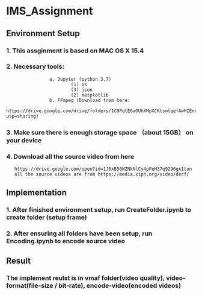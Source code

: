 # IMS_Assignment

## Environment Setup
### 1. This assginment is based on MAC OS X 15.4
### 2. Necessary tools:
                    a. Jupyter (python 3.7)
                            (1) os
                            (3) json
                            (2) matplotlib
                    b. FFmpeg (Download from here:
                               https://drive.google.com/drive/folders/1CNPqtE6aGUhXMpXCKtsmlqefAwHIEnrH?usp=sharing)
### 3. Make sure there is enough storage space （about 15GB） on your device  
### 4. Download all the source video from here
       https://drive.google.com/open?id=1J6xB56WZNkNlCy4pFeH37q9296gx1tun
       all the source videos are from https://media.xiph.org/video/derf/

## Implementation
### 1. After finished environment setup, run CreateFolder.ipynb to create folder (setup frame)
### 2. After ensuring all folders have been setup, run Encoding.ipynb to encode source video

## Result
### The implement reulst is in vmaf folder(video quality), video-format(file-size / bit-rate),  encode-video(encoded videos)
